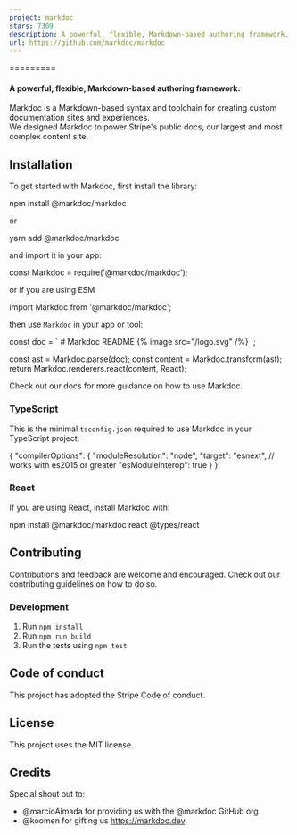 ```yaml
---
project: markdoc
stars: 7309
description: A powerful, flexible, Markdown-based authoring framework.
url: https://github.com/markdoc/markdoc
---
```


  
  
  

=========

#### A powerful, flexible, Markdown-based authoring framework.

Markdoc is a Markdown\-based syntax and toolchain for creating custom documentation sites and experiences.  
We designed Markdoc to power Stripe's public docs, our largest and most complex content site.

Installation
------------

To get started with Markdoc, first install the library:

npm install @markdoc/markdoc

or

yarn add @markdoc/markdoc

and import it in your app:

const Markdoc \= require('@markdoc/markdoc');

or if you are using ESM

import Markdoc from '@markdoc/markdoc';

then use `Markdoc` in your app or tool:

const doc \= \`
\# Markdoc README
{% image src="/logo.svg" /%}
\`;

const ast \= Markdoc.parse(doc);
const content \= Markdoc.transform(ast);
return Markdoc.renderers.react(content, React);

Check out our docs for more guidance on how to use Markdoc.

### TypeScript

This is the minimal `tsconfig.json` required to use Markdoc in your TypeScript project:

{
  "compilerOptions": {
    "moduleResolution": "node",
    "target": "esnext", // works with es2015 or greater
    "esModuleInterop": true
  }
}

### React

If you are using React, install Markdoc with:

npm install @markdoc/markdoc react @types/react

Contributing
------------

Contributions and feedback are welcome and encouraged. Check out our contributing guidelines on how to do so.

### Development

1.  Run `npm install`
2.  Run `npm run build`
3.  Run the tests using `npm test`

Code of conduct
---------------

This project has adopted the Stripe Code of conduct.

License
-------

This project uses the MIT license.

Credits
-------

Special shout out to:

-   @marcioAlmada for providing us with the @markdoc GitHub org.
-   @koomen for gifting us https://markdoc.dev.
